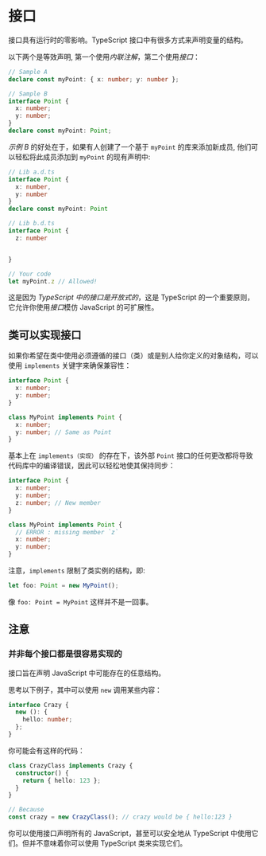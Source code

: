 # 接口

接口具有运行时的零影响。TypeScript 接口中有很多方式来声明变量的结构。

以下两个是等效声明, 第一个使用*内联注解*，第二个使用*接口*：

```ts
// Sample A
declare const myPoint: { x: number; y: number };

// Sample B
interface Point {
  x: number;
  y: number;
}
declare const myPoint: Point;
```

_示例 B_ 的好处在于，如果有人创建了一个基于 `myPoint` 的库来添加新成员, 他们可以轻松将此成员添加到 `myPoint` 的现有声明中:

```ts
// Lib a.d.ts
interface Point {
  x: number,
  y: number
}
declare const myPoint: Point

// Lib b.d.ts
interface Point {
  z: number


}

// Your code
let myPoint.z // Allowed!
```

这是因为 _TypeScript 中的接口是开放式的_，这是 TypeScript 的一个重要原则，它允许你使用*接口*模仿 JavaScript 的可扩展性。

## 类可以实现接口

如果你希望在类中使用必须遵循的接口（类）或是别人给你定义的对象结构，可以使用 `implements` 关键字来确保兼容性：

```ts
interface Point {
  x: number;
  y: number;
}

class MyPoint implements Point {
  x: number;
  y: number; // Same as Point
}
```

基本上在 `implements（实现）` 的存在下，该外部 `Point` 接口的任何更改都将导致代码库中的编译错误，因此可以轻松地使其保持同步：

```ts
interface Point {
  x: number;
  y: number;
  z: number; // New member
}

class MyPoint implements Point {
  // ERROR : missing member `z`
  x: number;
  y: number;
}
```

注意，`implements` 限制了类实例的结构，即:

```ts
let foo: Point = new MyPoint();
```

像 `foo: Point = MyPoint` 这样并不是一回事。

## 注意

### 并非每个接口都是很容易实现的

接口旨在声明 JavaScript 中可能存在的任意结构。

思考以下例子，其中可以使用 `new` 调用某些内容：

```ts
interface Crazy {
  new (): {
    hello: number;
  };
}
```

你可能会有这样的代码：

```ts
class CrazyClass implements Crazy {
  constructor() {
    return { hello: 123 };
  }
}

// Because
const crazy = new CrazyClass(); // crazy would be { hello:123 }
```

你可以使用接口声明所有的 JavaScript，甚至可以安全地从 TypeScript 中使用它们。但并不意味着你可以使用 TypeScript 类来实现它们。
